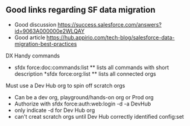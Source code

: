 ## Good links regarding SF data migration
* Good discussion https://success.salesforce.com/answers?id=9063A000000e2WLQAY
* Good article https://hub.appirio.com/tech-blog/salesforce-data-migration-best-practices

DX
Handy commands
* sfdx force:doc:commands:list
** lists all commands with short description
*sfdx force:org:list
** lists all connected orgs

Must use a Dev Hub org to spin off scratch orgs
* Can be a dev org, playground/hands-on org or Prod org
* Authorize with sfdx force:auth:web:login -d -a DevHub
* only indicate -d for Dev Hub org
* can't creat scratch orgs until Dev Hub correctly identified config:set


